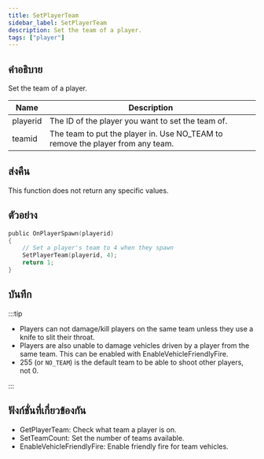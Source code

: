 ```yaml
---
title: SetPlayerTeam
sidebar_label: SetPlayerTeam
description: Set the team of a player.
tags: ["player"]
---
```


## คำอธิบาย

Set the team of a player.

| Name     | Description                                                                    |
| -------- | ------------------------------------------------------------------------------ |
| playerid | The ID of the player you want to set the team of.                              |
| teamid   | The team to put the player in. Use NO_TEAM to remove the player from any team. |

## ส่งคืน

This function does not return any specific values.

## ตัวอย่าง

```c
public OnPlayerSpawn(playerid)
{
    // Set a player's team to 4 when they spawn
    SetPlayerTeam(playerid, 4);
    return 1;
}
```

## บันทึก

:::tip

- Players can not damage/kill players on the same team unless they use a knife to slit their throat.
- Players are also unable to damage vehicles driven by a player from the same team. This can be enabled with EnableVehicleFriendlyFire.
- 255 (or `NO_TEAM`) is the default team to be able to shoot other players, not 0.

:::

## ฟังก์ชั่นที่เกี่ยวข้องกัน

- GetPlayerTeam: Check what team a player is on.
- SetTeamCount: Set the number of teams available.
- EnableVehicleFriendlyFire: Enable friendly fire for team vehicles.

